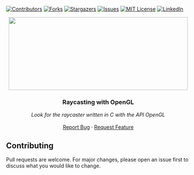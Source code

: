 [![Contributors][contributors-shield]][contributors-url]
[![Forks][forks-shield]][forks-url]
[![Stargazers][stars-shield]][stars-url]
[![Issues][issues-shield]][issues-url]
[![MIT License][license-shield]][license-url]
[![LinkedIn][linkedin-shield]][linkedin-url]


<p align="center">
  <img src="https://i.imgur.com/3GmPd7O.png" width="490" height="200">

  <h3 align="center">Raycasting with OpenGL</h3>

  <p align="center">
        <em>Look for the raycaster written in C with the API OpenGL</em>
    <br /><br />
    <a href="https://github.com/MiguelCF06/RaycastingGame_OpenGL/issues">Report Bug</a>
    ·
    <a href="https://github.com/MiguelCF06/RaycastingGame_OpenGL/issues">Request Feature</a>
  </p>
</p>

## Contributing
Pull requests are welcome. For major changes, please open an issue first to discuss what you would like to change.



[contributors-shield]: https://img.shields.io/github/contributors/MiguelCF06/RaycastingGame_OpenGL?style=flat-square
[contributors-url]: https://github.com/MiguelCF06/RaycastingGame_OpenGL/graphs/contributors
[forks-shield]: https://img.shields.io/github/forks/MiguelCF06/RaycastingGame_OpenGL.svg?style=flat-square
[forks-url]: https://github.com/MiguelCF06/RaycastingGame_OpenGL/network/members
[stars-shield]: https://img.shields.io/github/stars/MiguelCF06/RaycastingGame_OpenGL.svg?style=flat-square
[stars-url]: https://github.com/MiguelCF06/RaycastingGame_OpenGL/stargazers
[issues-shield]: https://img.shields.io/github/issues/MiguelCF06/RaycastingGame_OpenGL?style=flat-square
[issues-url]: https://github.com/MiguelCF06/RaycastingGame_OpenGL/issues
[license-shield]: https://img.shields.io/github/license/MiguelCF06/RaycastingGame_OpenGL?style=flat-square
[license-url]: https://github.com/MiguelCF06/RaycastingGame_OpenGL/blob/master/LICENSE
[linkedin-shield]: https://img.shields.io/badge/-LinkedIn-black.svg?style=flat-square&logo=linkedin&colorB=555
[linkedin-url]: https://www.linkedin.com/in/miguel-cipamocha/
